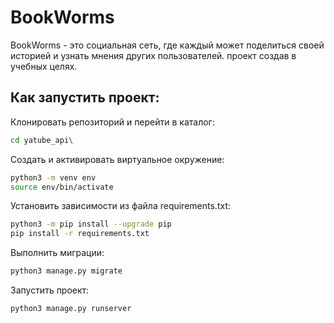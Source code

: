 # BookWorms
BookWorms - это социальная сеть, где каждый может поделиться своей историей и 
узнать мнения других пользователей. 
проект создав в учебных целях. 

## Как запустить проект:
Клонировать репозиторий и перейти в каталог:

```bash
cd yatube_api\
```

Cоздать и активировать виртуальное окружение:

```bash
python3 -m venv env
source env/bin/activate
```
Установить зависимости из файла requirements.txt:
```bash
python3 -m pip install --upgrade pip
pip install -r requirements.txt
```
Выполнить миграции:
```bash
python3 manage.py migrate
```
Запустить проект:
```bash
python3 manage.py runserver
```

